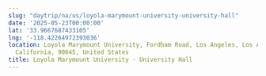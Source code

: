 ```yaml
---
slug: "daytrip/na/us/loyola-marymount-university-university-hall"
date: '2025-05-23T00:00:00'
lat: '33.9667687433105'
lng: '-118.42264972393036'
location: Loyola Marymount University, Fordham Road, Los Angeles, Los Angeles County,
  California, 90045, United States
title: Loyola Marymount University - University Hall
---
```




